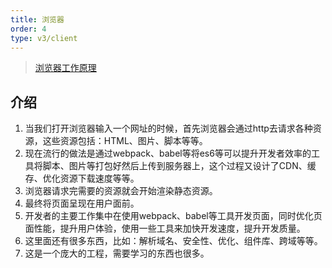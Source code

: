 ```yaml
---
title: 浏览器
order: 4
type: v3/client
---
```


> [浏览器工作原理](https://www.html5rocks.com/zh/tutorials/internals/howbrowserswork/)

## 介绍

1. 当我们打开浏览器输入一个网址的时候，首先浏览器会通过http去请求各种资源，这些资源包括：HTML、图片、脚本等等。
2. 现在流行的做法是通过webpack、babel等将es6等可以提升开发者效率的工具将脚本、图片等打包好然后上传到服务器上，这个过程又设计了CDN、缓存、优化资源下载速度等等。
3. 浏览器请求完需要的资源就会开始渲染静态资源。
4. 最终将页面呈现在用户面前。
5. 开发者的主要工作集中在使用webpack、babel等工具开发页面，同时优化页面性能，提升用户体验，使用一些工具来加快开发速度，提升开发质量。
6. 这里面还有很多东西，比如：解析域名、安全性、优化、组件库、跨域等等。
7. 这是一个庞大的工程，需要学习的东西也很多。